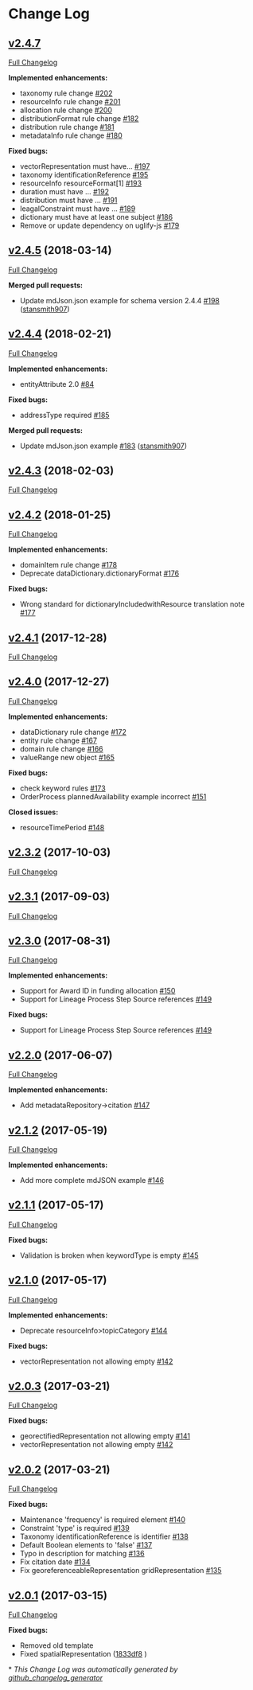 # Change Log

## [v2.4.7](https://github.com/adiwg/mdJson-schemas/tree/v2.4.7)

[Full Changelog](https://github.com/adiwg/mdJson-schemas/compare/v2.4.5...v2.4.7)

**Implemented enhancements:**

- taxonomy rule change [\#202](https://github.com/adiwg/mdJson-schemas/issues/202)
- resourceInfo rule change [\#201](https://github.com/adiwg/mdJson-schemas/issues/201)
- allocation rule change [\#200](https://github.com/adiwg/mdJson-schemas/issues/200)
- distributionFormat rule change [\#182](https://github.com/adiwg/mdJson-schemas/issues/182)
- distribution rule change [\#181](https://github.com/adiwg/mdJson-schemas/issues/181)
- metadataInfo rule change [\#180](https://github.com/adiwg/mdJson-schemas/issues/180)

**Fixed bugs:**

- vectorRepresentation must have... [\#197](https://github.com/adiwg/mdJson-schemas/issues/197)
- taxonomy identificationReference [\#195](https://github.com/adiwg/mdJson-schemas/issues/195)
- resourceInfo resourceFormat\[1\] [\#193](https://github.com/adiwg/mdJson-schemas/issues/193)
- duration must have ... [\#192](https://github.com/adiwg/mdJson-schemas/issues/192)
- distribution must have ... [\#191](https://github.com/adiwg/mdJson-schemas/issues/191)
- leagalConstraint must have ... [\#189](https://github.com/adiwg/mdJson-schemas/issues/189)
- dictionary must have at least one subject [\#186](https://github.com/adiwg/mdJson-schemas/issues/186)
- Remove or update dependency on uglify-js [\#179](https://github.com/adiwg/mdJson-schemas/issues/179)

## [v2.4.5](https://github.com/adiwg/mdJson-schemas/tree/v2.4.5) (2018-03-14)
[Full Changelog](https://github.com/adiwg/mdJson-schemas/compare/v2.4.4...v2.4.5)

**Merged pull requests:**

- Update mdJson.json example for schema version 2.4.4 [\#198](https://github.com/adiwg/mdJson-schemas/pull/198) ([stansmith907](https://github.com/stansmith907))

## [v2.4.4](https://github.com/adiwg/mdJson-schemas/tree/v2.4.4) (2018-02-21)
[Full Changelog](https://github.com/adiwg/mdJson-schemas/compare/v2.4.3...v2.4.4)

**Implemented enhancements:**

- entityAttribute 2.0 [\#84](https://github.com/adiwg/mdJson-schemas/issues/84)

**Fixed bugs:**

- addressType required [\#185](https://github.com/adiwg/mdJson-schemas/issues/185)

**Merged pull requests:**

- Update mdJson.json example [\#183](https://github.com/adiwg/mdJson-schemas/pull/183) ([stansmith907](https://github.com/stansmith907))

## [v2.4.3](https://github.com/adiwg/mdJson-schemas/tree/v2.4.3) (2018-02-03)
[Full Changelog](https://github.com/adiwg/mdJson-schemas/compare/v2.4.2...v2.4.3)

## [v2.4.2](https://github.com/adiwg/mdJson-schemas/tree/v2.4.2) (2018-01-25)
[Full Changelog](https://github.com/adiwg/mdJson-schemas/compare/v2.4.1...v2.4.2)

**Implemented enhancements:**

- domainItem rule change [\#178](https://github.com/adiwg/mdJson-schemas/issues/178)
- Deprecate dataDictionary.dictionaryFormat [\#176](https://github.com/adiwg/mdJson-schemas/issues/176)

**Fixed bugs:**

- Wrong standard for dictionaryIncludedwithResource translation note [\#177](https://github.com/adiwg/mdJson-schemas/issues/177)

## [v2.4.1](https://github.com/adiwg/mdJson-schemas/tree/v2.4.1) (2017-12-28)
[Full Changelog](https://github.com/adiwg/mdJson-schemas/compare/v2.4.0...v2.4.1)

## [v2.4.0](https://github.com/adiwg/mdJson-schemas/tree/v2.4.0) (2017-12-27)
[Full Changelog](https://github.com/adiwg/mdJson-schemas/compare/v2.3.2...v2.4.0)

**Implemented enhancements:**

- dataDictionary rule change [\#172](https://github.com/adiwg/mdJson-schemas/issues/172)
- entity rule change [\#167](https://github.com/adiwg/mdJson-schemas/issues/167)
- domain rule change [\#166](https://github.com/adiwg/mdJson-schemas/issues/166)
- valueRange new object [\#165](https://github.com/adiwg/mdJson-schemas/issues/165)

**Fixed bugs:**

- check keyword rules [\#173](https://github.com/adiwg/mdJson-schemas/issues/173)
- OrderProcess plannedAvailability example incorrect [\#151](https://github.com/adiwg/mdJson-schemas/issues/151)

**Closed issues:**

- resourceTimePeriod [\#148](https://github.com/adiwg/mdJson-schemas/issues/148)

## [v2.3.2](https://github.com/adiwg/mdJson-schemas/tree/v2.3.2) (2017-10-03)
[Full Changelog](https://github.com/adiwg/mdJson-schemas/compare/v2.3.1...v2.3.2)

## [v2.3.1](https://github.com/adiwg/mdJson-schemas/tree/v2.3.1) (2017-09-03)
[Full Changelog](https://github.com/adiwg/mdJson-schemas/compare/v2.3.0...v2.3.1)

## [v2.3.0](https://github.com/adiwg/mdJson-schemas/tree/v2.3.0) (2017-08-31)
[Full Changelog](https://github.com/adiwg/mdJson-schemas/compare/v2.2.0...v2.3.0)

**Implemented enhancements:**

- Support for Award ID in funding allocation [\#150](https://github.com/adiwg/mdJson-schemas/issues/150)
- Support for Lineage Process Step Source references [\#149](https://github.com/adiwg/mdJson-schemas/issues/149)

**Fixed bugs:**

- Support for Lineage Process Step Source references [\#149](https://github.com/adiwg/mdJson-schemas/issues/149)

## [v2.2.0](https://github.com/adiwg/mdJson-schemas/tree/v2.2.0) (2017-06-07)
[Full Changelog](https://github.com/adiwg/mdJson-schemas/compare/v2.1.2...v2.2.0)

**Implemented enhancements:**

- Add metadataRepository-\>citation [\#147](https://github.com/adiwg/mdJson-schemas/issues/147)

## [v2.1.2](https://github.com/adiwg/mdJson-schemas/tree/v2.1.2) (2017-05-19)
[Full Changelog](https://github.com/adiwg/mdJson-schemas/compare/v2.1.1...v2.1.2)

**Implemented enhancements:**

- Add more complete mdJSON example [\#146](https://github.com/adiwg/mdJson-schemas/issues/146)

## [v2.1.1](https://github.com/adiwg/mdJson-schemas/tree/v2.1.1) (2017-05-17)
[Full Changelog](https://github.com/adiwg/mdJson-schemas/compare/v2.1.0...v2.1.1)

**Fixed bugs:**

- Validation is broken when keywordType is empty [\#145](https://github.com/adiwg/mdJson-schemas/issues/145)

## [v2.1.0](https://github.com/adiwg/mdJson-schemas/tree/v2.1.0) (2017-05-17)
[Full Changelog](https://github.com/adiwg/mdJson-schemas/compare/v2.0.3...v2.1.0)

**Implemented enhancements:**

- Deprecate resourceInfo\>topicCategory [\#144](https://github.com/adiwg/mdJson-schemas/issues/144)

**Fixed bugs:**

- vectorRepresentation not allowing empty [\#142](https://github.com/adiwg/mdJson-schemas/issues/142)

## [v2.0.3](https://github.com/adiwg/mdJson-schemas/tree/v2.0.3) (2017-03-21)
[Full Changelog](https://github.com/adiwg/mdJson-schemas/compare/v2.0.2...v2.0.3)

**Fixed bugs:**

- georectifiedRepresentation not allowing empty [\#141](https://github.com/adiwg/mdJson-schemas/issues/141)
- vectorRepresentation not allowing empty [\#142](https://github.com/adiwg/mdJson-schemas/issues/142)

## [v2.0.2](https://github.com/adiwg/mdJson-schemas/tree/v2.0.2) (2017-03-21)
[Full Changelog](https://github.com/adiwg/mdJson-schemas/compare/v2.0.1...v2.0.2)

**Fixed bugs:**

- Maintenance 'frequency' is required element [\#140](https://github.com/adiwg/mdJson-schemas/issues/140)
- Constraint 'type' is required [\#139](https://github.com/adiwg/mdJson-schemas/issues/139)
- Taxonomy identificationReference is identifier [\#138](https://github.com/adiwg/mdJson-schemas/issues/138)
- Default Boolean elements to 'false' [\#137](https://github.com/adiwg/mdJson-schemas/issues/137)
- Typo in description for matching [\#136](https://github.com/adiwg/mdJson-schemas/issues/136)
- Fix citation date [\#134](https://github.com/adiwg/mdJson-schemas/issues/134)
- Fix georeferenceableRepresentation gridRepresentation [\#135](https://github.com/adiwg/mdJson-schemas/issues/135)

## [v2.0.1](https://github.com/adiwg/mdJson-schemas/tree/v2.0.1) (2017-03-15)
[Full Changelog](https://github.com/adiwg/mdJson-schemas/compare/v2.0.0...v2.0.1)

**Fixed bugs:**

- Removed old template
- Fixed spatialRepresentation ([1833df8](https://github.com/adiwg/mdJson-schemas/commit/1833df80b9324dfbc5eb067821bde4a8011ccc08) )


\* *This Change Log was automatically generated by [github_changelog_generator](https://github.com/skywinder/Github-Changelog-Generator)*
